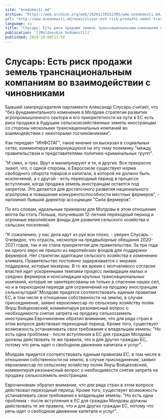 ```yaml
---
site: "evedomosti.md"
archive: "https://web.archive.org/web/20241110152305/www.evedomosti.md/news/slusar-est-risk-prodazhi-zemel-transnacionalnym-kompaniyam-v"
url: "http://www.evedomosti.md/news/slusar-est-risk-prodazhi-zemel-transnacionalnym-kompaniyam-v"
language: ru
title: "Слусарь: Есть риск продажи земель транснациональным компаниям во взаимодействии с чиновниками"
publication: '[[Moldavskie Vedomosti]]'
published: 2024-10-08T11:58
---
```


# Слусарь: Есть риск продажи земель транснациональным компаниям во взаимодействии с чиновниками

Бывший зампредседателя парламента Александр Слусарь считает, что "без фундаментального изменения в Молдове стратегии развития агропромышленного сектора и его приоритетности на пути в ЕС есть риск продажи в будущем сельскохозяйственных земель иностранцам со стороны нескольких транснациональных компаний во взаимодействии с некоторыми госчиновниками".

Как передает "ИНФОТАГ", такое мнение он высказал в социальных сетях, комментируя развернувшуюся на эту тему полемику "между правительством и представителями политико-криминальных групп".

"И смех, и грех. Врут и манипулируют и те, и другие. Все прекрасно знают, что, с одной стороны, в Евросоюзе существует норма свободного оборота товаров и капитала, в которой не должно быть исключений, а с другой - есть переходный период в процессе вступления, когда продажа земель иностранцам остается под запретом. Это делается для достаточного развития национального агропрома и повышения конкурентоспособности местных фермеров", - напомнил бывший директор ассоциации "Сила фермеров".

По его словам, идеальным примером для Молдовы в этом отношении могла бы стать Польша, получившая 12-летний переходный период и огромные европейские фонды для развития сельского хозяйства и сельских поселений.

"К сожалению, у нас дела идут из рук вон плохо, - уверен Слусарь. - Очевидно, что отрасль, несмотря на предвыборные обещания 2020-2021 годов, так и не стала приоритетом для правительства. За три года ни одного евро не пришло из европейских фондов для поддержки фермеров. Нет стратегии адаптации сельского хозяйства к изменению климата. Правительство постоянно задерживается с мерами поддержки, которые мизерны. В то же время с молчаливого согласия властей идет ускоренными темпами процесс ликвидации малых и средних фермеров и консолидации крупных транснациональных компаний, которые не заинтересованы не только в спасении наших сел, но и в переходном периоде для ограничений на продажу иностранцам сельхозугодий".Молдове придется соответствовать единым правилам ЕС, в том числе в отношении собственности на землю, в случае присоединения, заявил еврокомиссар по сельскому хозяйству поляк Януш Войцеховский, комментируя резонансный вопрос о необходимости снятия запрета на продажу сельхозземель иностранцам.Еврочиновник обратил внимание, что для ряда стран в этом вопросе действовал переходный период. Кроме того, существует возможность устанавливать свои требования к владельцам земель: "Но есть одна проблема - после вступления в ЕС для граждан Молдовы должны действовать те же правила, что и для других граждан ЕС, потому что речь идет о свободном движении капитала и услуг".

Молдове придется соответствовать единым правилам ЕС, в том числе в отношении собственности на землю, в случае присоединения, заявил еврокомиссар по сельскому хозяйству поляк Януш Войцеховский, комментируя резонансный вопрос о необходимости снятия запрета на продажу сельхозземель иностранцам.

Еврочиновник обратил внимание, что для ряда стран в этом вопросе действовал переходный период. Кроме того, существует возможность устанавливать свои требования к владельцам земель: "Но есть одна проблема - после вступления в ЕС для граждан Молдовы должны действовать те же правила, что и для других граждан ЕС, потому что речь идет о свободном движении капитала и услуг".